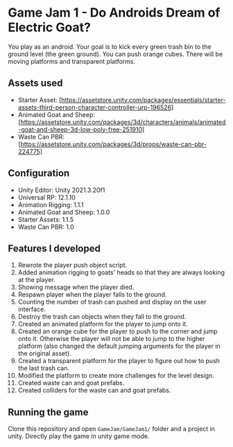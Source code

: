# Game Jam  1 - Do Androids Dream of Electric Goat?

You play as an android. Your goal is to kick every green trash bin to the ground level (the green ground). You can push orange cubes. There will be moving platforms and transparent platforms.


## Assets used

* Starter Asset: [https://assetstore.unity.com/packages/essentials/starter-assets-third-person-character-controller-urp-196526]
* Animated Goat and Sheep: [https://assetstore.unity.com/packages/3d/characters/animals/animated-goat-and-sheep-3d-low-poly-free-251910]
* Waste Can PBR: [https://assetstore.unity.com/packages/3d/props/waste-can-pbr-224775]

## Configuration
* Unity Editor: Unity 2021.3.20f1
* Universal RP: 12.1.10
* Animation Rigging: 1.1.1
* Animated Goat and Sheep: 1.0.0
* Starter Assets: 1.1.5
* Waste Can PBR: 1.0

## Features I developed
1. Rewrote the player push object script.
2. Added animation rigging to goats' heads so that they are always looking at the player.
3. Showing message when the player died.
4. Respawn player when the player falls to the ground.
5. Counting the number of trash can pushed and display on the user interface.
6. Destroy the trash can objects when they fall to the ground.
7. Created an animated platform for the player to jump onto it.
8. Created an orange cube for the player to push to the corner and jump onto it. Otherwise the player will not be able to jump to the higher platform (also changed the default jumping arguments for the player in the original asset).
9. Created a transparent platform for the player to figure out how to push the last trash can.
10. Modified the platform to create more challenges for the level design.
11. Created waste can and goat prefabs.
12. Created colliders for the waste can and goat prefabs.

## Running the game
Clone this repository and open `GameJam/GameJam1/` folder and a project in unity. Directly play the game in unity game mode.
